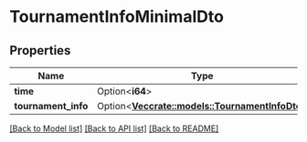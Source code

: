 # TournamentInfoMinimalDto

## Properties

Name | Type | Description | Notes
------------ | ------------- | ------------- | -------------
**time** | Option<**i64**> |  | [optional]
**tournament_info** | Option<[**Vec<crate::models::TournamentInfoDto>**](TournamentInfoDTO.md)> |  | [optional]

[[Back to Model list]](../README.md#documentation-for-models) [[Back to API list]](../README.md#documentation-for-api-endpoints) [[Back to README]](../README.md)


